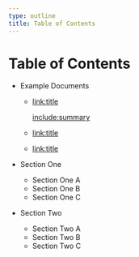 ```yaml
---
type: outline
title: Table of Contents
---
```


# Table of Contents 

- Example Documents
  - [link:title](path=concept)

    [include:summary](path=concept)

  - [link:title](path=diagram)

  - [link:title](path=epic)

- Section One
  - Section One A
  - Section One B
  - Section One C
- Section Two
  - Section Two A
  - Section Two B
  - Section Two C


